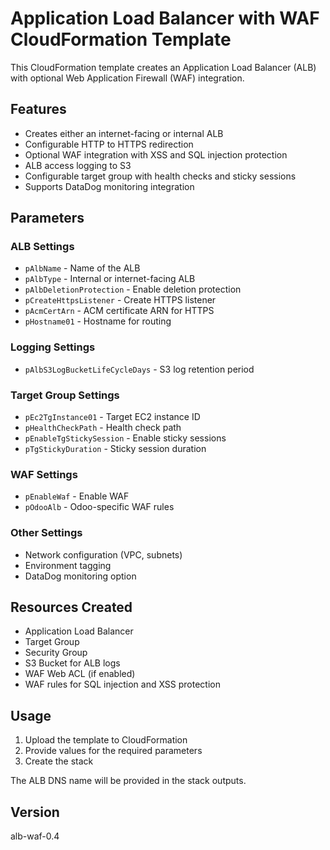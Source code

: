 #  Application Load Balancer with WAF CloudFormation Template

This CloudFormation template creates an Application Load Balancer (ALB) with optional Web Application Firewall (WAF) integration.

## Features

- Creates either an internet-facing or internal ALB
- Configurable HTTP to HTTPS redirection 
- Optional WAF integration with XSS and SQL injection protection
- ALB access logging to S3
- Configurable target group with health checks and sticky sessions
- Supports DataDog monitoring integration

## Parameters

### ALB Settings

- `pAlbName` - Name of the ALB
- `pAlbType` - Internal or internet-facing ALB
- `pAlbDeletionProtection` - Enable deletion protection
- `pCreateHttpsListener` - Create HTTPS listener
- `pAcmCertArn` - ACM certificate ARN for HTTPS
- `pHostname01` - Hostname for routing

### Logging Settings  

- `pAlbS3LogBucketLifeCycleDays` - S3 log retention period

### Target Group Settings

- `pEc2TgInstance01` - Target EC2 instance ID
- `pHealthCheckPath` - Health check path
- `pEnableTgStickySession` - Enable sticky sessions
- `pTgStickyDuration` - Sticky session duration

### WAF Settings

- `pEnableWaf` - Enable WAF
- `pOdooAlb` - Odoo-specific WAF rules

### Other Settings

- Network configuration (VPC, subnets)
- Environment tagging
- DataDog monitoring option

## Resources Created

- Application Load Balancer
- Target Group
- Security Group
- S3 Bucket for ALB logs
- WAF Web ACL (if enabled)
- WAF rules for SQL injection and XSS protection

## Usage

1. Upload the template to CloudFormation
2. Provide values for the required parameters
3. Create the stack

The ALB DNS name will be provided in the stack outputs.

## Version

alb-waf-0.4
